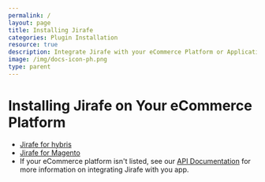 ```yaml
---
permalink: /
layout: page
title: Installing Jirafe
categories: Plugin Installation
resource: true
description: Integrate Jirafe with your eCommerce Platform or Application.
image: /img/docs-icon-ph.png
type: parent
---
```


# Installing Jirafe on Your eCommerce Platform

* [Jirafe for hybris](Installing_Jirafe_for_hybris.html '')
* [Jirafe for Magento](Installing_Jirafe_for_Magento.html '')
*	If your eCommerce platform isn't listed, see our [API Documentation](/api/v2/api_overview.html 'API Documentation') for more information on integrating Jirafe with you app.